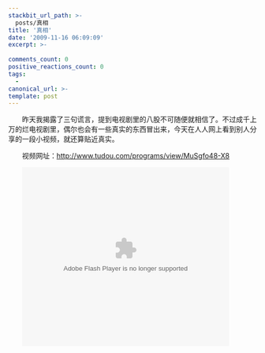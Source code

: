 ```yaml
---
stackbit_url_path: >-
  posts/真相
title: '真相'
date: '2009-11-16 06:09:09'
excerpt: >-
  
comments_count: 0
positive_reactions_count: 0
tags: 
  - 
canonical_url: >-
template: post
---
```

<div style="text-indent: 2em"><p>昨天我揭露了三句谎言，提到电视剧里的八股不可随便就相信了。不过成千上万的烂电视剧里，偶尔也会有一些真实的东西冒出来，今天在人人网上看到别人分享的一段小视频，就还算贴近真实。</p><p>视频网址：<a href="http://www.tudou.com/programs/view/MuSgfo48-X8">http://www.tudou.com/programs/view/MuSgfo48-X8</a></p><p><object width="420" height="363"><param value="http://www.tudou.com/v/MuSgfo48-X8" name="movie"><param value="true" name="allowFullScreen"><param value="always" name="allowscriptaccess"><param value="opaque" name="wmode"><embed width="420" height="363" wmode="opaque" allowfullscreen="true" allowscriptaccess="always" type="application/x-shockwave-flash" src="http://www.tudou.com/v/MuSgfo48-X8"></object></p></div>